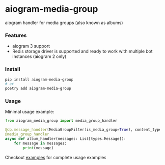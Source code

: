 # aiogram-media-group

aiogram handler for media groups (also known as albums)

### Features

- aiogram 3 support
- Redis storage driver is supported and ready to work with multiple bot instances (aiogram 2 only)

### Install

```bash
pip install aiogram-media-group
# or
poetry add aiogram-media-group
```

### Usage

Minimal usage example:

```python
from aiogram_media_group import media_group_handler

@dp.message_handler(MediaGroupFilter(is_media_group=True), content_types=ContentType.PHOTO)
@media_group_handler
async def album_handler(messages: List[types.Message]):
    for message in messages:
        print(message)
```

Checkout [examples](https://github.com/deptyped/aiogram-media-group/blob/main/examples) for complete usage examples
